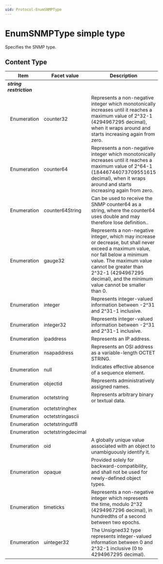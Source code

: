 ```yaml
---
uid: Protocol-EnumSNMPType
---
```


# EnumSNMPType simple type

Specifies the SNMP type.

## Content Type

|Item|Facet value|Description|
|--- |--- |--- |
|***string restriction***|||
|&nbsp;&nbsp;Enumeration|counter32|Represents a non-negative integer which monotonically increases until it reaches a maximum value of 2^32-1 (4294967295 decimal), when it wraps around and starts increasing again from zero.|
|&nbsp;&nbsp;Enumeration|counter64|Represents a non-negative integer which monotonically increases until it reaches a maximum value of 2^64-1 (18446744073709551615 decimal), when it wraps around and starts increasing again from zero.|
|&nbsp;&nbsp;Enumeration|counter64String|Can be used to receive the SNMP counter64 as a string, where the counter64 uses double and may therefore lose definition.<!-- RN 9284 -->.|
|&nbsp;&nbsp;Enumeration|gauge32|Represents a non-negative integer, which may increase or decrease, but shall never exceed a maximum value, nor fall below a minimum value. The maximum value cannot be greater than 2^32-1 (4294967295 decimal), and the minimum value cannot be smaller than 0.|
|&nbsp;&nbsp;Enumeration|integer|Represents integer-valued information between -2^31 and 2^31-1 inclusive.|
|&nbsp;&nbsp;Enumeration|integer32|Represents integer-valued information between -2^31 and 2^31-1 inclusive.|
|&nbsp;&nbsp;Enumeration|ipaddress|Represents an IP address.|
|&nbsp;&nbsp;Enumeration|nsapaddress|Represents an OSI address as a variable-length OCTET STRING.|
|&nbsp;&nbsp;Enumeration|null|Indicates effective absence of a sequence element.|
|&nbsp;&nbsp;Enumeration|objectid|Represents administratively assigned names.|
|&nbsp;&nbsp;Enumeration|octetstring|Represents arbitrary binary or textual data.|
|&nbsp;&nbsp;Enumeration|octetstringhex||
|&nbsp;&nbsp;Enumeration|octetstringascii||
|&nbsp;&nbsp;Enumeration|octetstringutf8||
|&nbsp;&nbsp;Enumeration|octetstringdecimal||
|&nbsp;&nbsp;Enumeration|oid|A globally unique value associated with an object to unambiguously identify it.|
|&nbsp;&nbsp;Enumeration|opaque|Provided solely for backward-compatibility, and shall not be used for newly-defined object types.|
|&nbsp;&nbsp;Enumeration|timeticks|Represents a non-negative integer which represents the time, modulo 2^32 (4294967296 decimal), in hundredths of a second between two epochs.|
|&nbsp;&nbsp;Enumeration|uinteger32|The Unsigned32 type represents integer-valued information between 0 and 2^32-1 inclusive (0 to 4294967295 decimal).|
